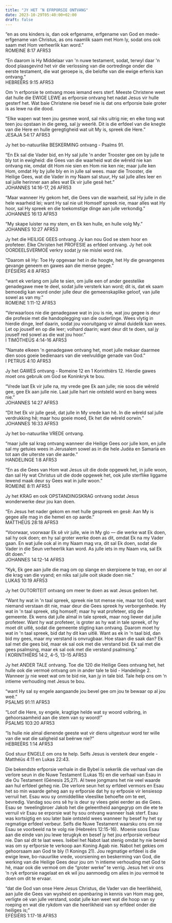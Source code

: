 ```yaml
---
title: "JY HET ‘N EFRPORSIE ONTVANG"
date: 2023-10-29T05:40:00+02:00
draft: false
---
```

<html>
 <head></head>
 <body>
  <p>“en as ons kinders is, dan ook erfgename, erfgename van God en mede-erfgename van Christus, as ons naamlik saam met Hom ly, sodat ons ook saam met Hom verheerlik kan word.”<br>‭‭ROMEINE‬ ‭8‬:‭17‬ ‭AFR53‬‬</p>
  <p>“En daarom is Hy Middelaar van 'n nuwe testament, sodat, terwyl daar 'n dood plaasgevind het vir die verlossing van die oortredinge onder die eerste testament, die wat geroepe is, die belofte van die ewige erfenis kan ontvang.”<br>‭‭HEBREËRS‬ ‭9‬:‭15‬ ‭AFR53‬‬</p>
  <p>Om ‘n erfporsie te ontvang moes iemand eers sterf. Meeste Christene weet dat hulle die EWIGE LEWE as erfporsie ontvang het nadat Jesus vir hulle gesterf het. Wat baie Christene nie besef nie is dat ons erfporsie baie groter is as lewe na die dood.</p>
  <p>“Elke wapen wat teen jou gesmee word, sal niks uitrig nie; en elke tong wat teen jou opstaan in die gereg, sal jy weerlê. Dit is die erfdeel van die knegte van die Here en hulle geregtigheid wat uit My is, spreek die Here.”<br>‭‭JESAJA‬ ‭54‬:‭17‬ ‭AFR53‬‬</p>
  <p>Jy het bo-natuurlike BESKERMING ontvang - Psalms 91.</p>
  <p>“En Ek sal die Vader bid, en Hy sal julle 'n ander Trooster gee om by julle te bly tot in ewigheid: die Gees van die waarheid wat die wêreld nie kan ontvang nie, omdat dit Hom nie sien en Hom nie ken nie; maar julle ken Hom, omdat Hy by julle bly en in julle sal wees. maar die Trooster, die Heilige Gees, wat die Vader in my Naam sal stuur, Hy sal julle alles leer en sal julle herinner aan alles wat Ek vir julle gesê het.”<br>‭‭JOHANNES‬ ‭14‬:‭16‬-‭17‬, ‭26‬ ‭AFR53‬‬</p>
  <p>“Maar wanneer Hy gekom het, die Gees van die waarheid, sal Hy julle in die hele waarheid lei; want Hy sal nie uit Homself spreek nie, maar alles wat Hy hoor, sal Hy spreek en die toekomstige dinge aan julle verkondig.”<br>‭‭JOHANNES‬ ‭16‬:‭13‬ ‭AFR53‬‬</p>
  <p>“My skape luister na my stem, en Ek ken hulle, en hulle volg My.”<br>‭‭JOHANNES‬ ‭10‬:‭27‬ ‭AFR53‬‬</p>
  <p>Jy het die HEILIGE GEES ontvang. Jy kan nou God se stem hoor en profeteer. Elke Christen het PROFESIE as erfdeel ontvang. Jy het ook OORDEELSVERMOË verkry sodat jy nie mislei word nie.</p>
  <p>“Daarom sê Hy: Toe Hy opgevaar het in die hoogte, het Hy die gevangenes gevange geneem en gawes aan die mense gegee.”<br>‭‭EFÉSIËRS‬ ‭4‬:‭8‬ ‭AFR53‬‬</p>
  <p>“want ek verlang om julle te sien, om julle een of ander geestelike genadegawe mee te deel, sodat julle versterk kan word; dit is, dat ek saam bemoedig kan word onder julle deur die gemeenskaplike geloof, van julle sowel as van my.”<br>‭‭ROMEINE‬ ‭1‬:‭11‬-‭12‬ ‭AFR53‬‬</p>
  <p>“Verwaarloos nie die genadegawe wat in jou is nie, wat jou gegee is deur die profesie met die handoplegging van die ouderlinge. Wees vlytig in hierdie dinge, leef daarin, sodat jou vooruitgang vir almal duidelik kan wees. Let op jouself en op die leer; volhard daarin; want deur dit te doen, sal jy jouself red sowel as die wat jou hoor.”<br>‭‭I TIMÓTHEÜS‬ ‭4‬:‭14‬-‭16‬ ‭AFR53‬‬</p>
  <p>“Namate elkeen 'n genadegawe ontvang het, moet julle mekaar daarmee dien soos goeie bedienaars van die veelvuldige genade van God.”<br>‭‭I PETRUS‬ ‭4‬:‭10‬ ‭AFR53‬‬</p>
  <p>Jy het GAWES ontvang - Romeine 12 en 1 Korinthiërs 12. Hierdie gawes moet ons gebruik om God se Koninkryk te bou.</p>
  <p>“Vrede laat Ek vir julle na, my vrede gee Ek aan julle; nie soos die wêreld gee, gee Ek aan julle nie. Laat julle hart nie ontsteld word en bang wees nie.”<br>‭‭JOHANNES‬ ‭14‬:‭27‬ ‭AFR53‬‬</p>
  <p>“Dit het Ek vir julle gesê, dat julle in My vrede kan hê. In die wêreld sal julle verdrukking hê; maar hou goeie moed, Ek het die wêreld oorwin.”<br>‭‭JOHANNES‬ ‭16‬:‭33‬ ‭AFR53‬‬</p>
  <p>Jy het bo-natuurlike VREDE ontvang.</p>
  <p>“maar julle sal krag ontvang wanneer die Heilige Gees oor julle kom, en julle sal my getuies wees in Jerusalem sowel as in die hele Judéa en Samaría en tot aan die uiterste van die aarde.”<br>‭‭HANDELINGE‬ ‭1‬:‭8‬ ‭AFR53‬‬</p>
  <p>“En as die Gees van Hom wat Jesus uit die dode opgewek het, in julle woon, dan sal Hy wat Christus uit die dode opgewek het, ook julle sterflike liggame lewend maak deur sy Gees wat in julle woon.”<br>‭‭ROMEINE‬ ‭8‬:‭11‬ ‭AFR53‬‬</p>
  <p>Jy het KRAG en ook OPSTANDINGSKRAG ontvang sodat Jesus wonderwerke deur jou kan doen.</p>
  <p>“En Jesus het nader gekom en met hulle gespreek en gesê: Aan My is gegee alle mag in die hemel en op aarde.”<br>‭‭MATTHÉÜS‬ ‭28‬:‭18‬ ‭AFR53‬‬</p>
  <p>“Voorwaar, voorwaar Ek sê vir julle, wie in My glo — die werke wat Ek doen, sal hy ook doen; en hy sal groter werke doen as dit, omdat Ek na my Vader gaan. En wat julle ook al in my Naam mag vra, dit sal Ek doen, sodat die Vader in die Seun verheerlik kan word. As julle iets in my Naam vra, sal Ek dit doen.”<br>‭‭JOHANNES‬ ‭14‬:‭12‬-‭14‬ ‭AFR53‬‬</p>
  <p>“Kyk, Ek gee aan julle die mag om op slange en skerpioene te trap, en oor al die krag van die vyand; en niks sal julle ooit skade doen nie.”<br>‭‭LUKAS‬ ‭10‬:‭19‬ ‭AFR53‬‬</p>
  <p>Jy het OUTORITEIT ontvang om meer te doen as wat Jesus gedoen het.</p>
  <p>“Want hy wat in 'n taal spreek, spreek nie tot mense nie, maar tot God; want niemand verstaan dit nie, maar deur die Gees spreek hy verborgenhede. Hy wat in 'n taal spreek, stig homself; maar hy wat profeteer, stig die gemeente. Ek wens dat julle almal in tale spreek, maar nog liewer dat julle profeteer. Want hy wat profeteer, is groter as hy wat in tale spreek, of hy moet dit uitlê, sodat die gemeente stigting kan ontvang. Daarom moet hy wat in 'n taal spreek, bid dat hy dit kan uitlê. Want as ek in 'n taal bid, dan bid my gees, maar my verstand is onvrugbaar. Hoe staan die saak dan? Ek sal met die gees bid, maar ek sal ook met die verstand bid. Ek sal met die gees psalmsing, maar ek sal ook met die verstand psalmsing.”<br>‭‭I KORINTHIËRS‬ ‭14‬:‭2‬, ‭4‬-‭5‬, ‭13‬-‭15‬ ‭AFR53‬‬</p>
  <p>Jy het ANDER TALE ontvang. Toe die 120 die Heilige Gees ontvang het, het hulle ook die vermoë ontvang om in ander tale te bid - Handelinge 2. Wanneer jy nie weet wat om te bid nie, kan jy in tale bid. Tale help ons om ‘n intieme verhouding met Jesus te bou.</p>
  <p>“want Hy sal sy engele aangaande jou bevel gee om jou te bewaar op al jou weë.”<br>‭‭PSALMS‬ ‭91‬:‭11‬ ‭AFR53‬‬</p>
  <p>“Loof die Here, sy engele, kragtige helde wat sy woord volbring, in gehoorsaamheid aan die stem van sy woord!”<br>‭‭PSALMS‬ ‭103‬:‭20‬ ‭AFR53‬‬</p>
  <p>“Is hulle nie almal dienende geeste wat vir diens uitgestuur word ter wille van die wat die saligheid sal beërwe nie?”<br>‭‭HEBREËRS‬ ‭1‬:‭14‬ ‭AFR53‬‬</p>
  <p>God stuur ENGELE om ons te help. Selfs Jesus is versterk deur engele - Matthéüs 4:11 en Lukas 22:43.</p>
  <p>Die bekendste erfporsie verhale in die Bybel is sekerlik die verhaal van die verlore seun in die Nuwe Testament (Lukas 15) en die verhaal van Esau in die Ou Testament (Génesis 25,27). Al twee jongmans het nie veel waarde aan hul erfdeel geheg nie. Die verlore seun het sy erfdeel vermors en Esau het so min waarde geheg aan sy erfporsie dat hy sy erfposie vir lensiesop verruil het. Esau wou sy onmiddellike vleeslike behoefte om te eet, bevredig. Vandag sou ons sê hy is deur sy vlees gelei eerder as die Gees. Esau se &nbsp;tweelingbroer Jakob het die geleentheid aangegryp om die ete te verruil vir Esau se erporsie wat hy sou ontvang wanneer Isak sterf. Esau was kortsigtig en sou later baie ontsteld wees wanneer hy besef hy het sy regmatige erfdeel verbeur. Selfs die Nuwe Testament waarsku ons om nie Esau se voorbeeld na te volg nie (Hebreërs 12:15-16). &nbsp;Moenie soos Esau aan die einde van jou lewe terugkyk en besef jy het jou erfporsie verbeur nie. Dan sal dit te laat wees. Isébel het Nabot laat stenig omdat hy nie bereid was om sy erfporsie te verkoop aan Koning Agab nie. Nabot het gekies om gehoorsaam aan God te bly (1 Konings 21). Jou regmatige erfdeel is die ewige lewe, bo-nauurlike vrede, voorsiening en beskerming van God, die werking van die Heilige Gees deur jou om ‘n intieme verhouding met God te hê, maar ook die vermoë om die “groter werke” te verrig. Jesus het vir ons ‘n ryk erfporsie nagelaat en ek wil jou aanmoedig om alles in jou vermoë te doen om dit te ervaar.</p>
  <p>“dat die God van onse Here Jesus Christus, die Vader van die heerlikheid, aan julle die Gees van wysheid en openbaring in kennis van Hom mag gee, verligte oë van julle verstand, sodat julle kan weet wat die hoop van sy roeping en wat die rykdom van die heerlikheid van sy erfdeel onder die heiliges is;”<br>‭‭EFÉSIËRS‬ ‭1‬:‭17‬-‭18‬ ‭AFR53‬‬</p>
  <p>&nbsp;</p>
  <p>&nbsp;</p>
  <p>&nbsp;</p>
  <p>&nbsp;</p>
  <p>&nbsp;</p>
 </body>
</html>